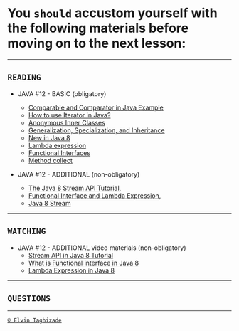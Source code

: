 # You `should` accustom yourself with the following materials before moving on to the next lesson:
---
## `READING`
- JAVA #12 - BASIC (obligatory)
    - [Comparable and Comparator in Java Example](https://www.journaldev.com/780/comparable-and-comparator-in-java-example)
    - [How to use Iterator in Java?](https://www.geeksforgeeks.org/how-to-use-iterator-in-java/)
    - [Anonymous Inner Classes](https://www.geeksforgeeks.org/anonymous-inner-class-java/)
    - [Generalization, Specialization, and Inheritance](https://sourcemaking.com/uml/modeling-it-systems/structural-view/generalization-specialization-and-inheritance)
    - [New in Java 8](https://www.baeldung.com/java-8-new-features)
    - [Lambda expression](http://tutorials.jenkov.com/java/lambda-expressions.html#zero-parameter)
    - [Functional Interfaces](https://www.journaldev.com/2763/java-8-functional-interfaces)
    - [Method collect](https://www.java67.com/2018/06/java-8-streamcollect-example.html)

- JAVA #12 - ADDITIONAL (non-obligatory)
    - [The Java 8 Stream API Tutorial](https://www.baeldung.com/java-8-streams),
    - [Functional Interface and Lambda Expression](https://dzone.com/articles/functional-interface-and-lambda-expression),
    - [Java 8 Stream](https://www.journaldev.com/2774/java-8-stream)
  
 ---

## `WATCHING`
- JAVA #12 - ADDITIONAL video materials (non-obligatory)
    - [Stream API in Java 8 Tutorial](https://youtu.be/9Orn0Pwp3YU)
    - [What is Functional interface in Java 8](https://youtu.be/qCuasR77Eo0)
    - [Lambda Expression in Java 8](https://youtu.be/yb46iD5dJYY)
      
---

## `QUESTIONS`

---

[`© Elvin Taghizade`](elvintaghiyev184@gmail.com)